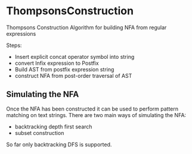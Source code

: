 # ThompsonsConstruction
Thompsons Construction Algorithm for building NFA from regular expressions

Steps:
  - Insert explicit concat operator symbol into string
  - convert Infix expression to Postfix
  - Build AST from postfix expression string
  - construct NFA from post-order traversal of AST
     

## Simulating the NFA
Once the NFA has been constructed it can be used to perform pattern matching on text strings.
There are two main ways of simulating the NFA:
  - backtracking depth first search
  - subset construction

So far only backtracking DFS is supported.
